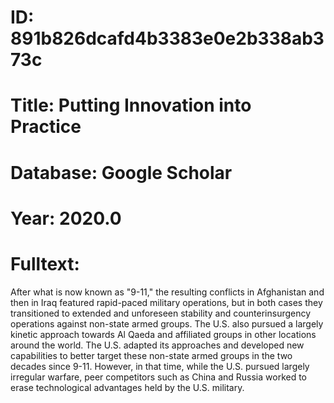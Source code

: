 # ID: 891b826dcafd4b3383e0e2b338ab373c
# Title: Putting Innovation into Practice
# Database: Google Scholar
# Year: 2020.0
# Fulltext:
After what is now known as "9-11," the resulting conflicts in Afghanistan and then in Iraq featured rapid-paced military operations, but in both cases they transitioned to extended and unforeseen stability and counterinsurgency operations against non-state armed groups.
The U.S. also pursued a largely kinetic approach towards Al Qaeda and affiliated groups in other locations around the world.
The U.S. adapted its approaches and developed new capabilities to better target these non-state armed groups in the two decades since 9-11.
However, in that time, while the U.S. pursued largely irregular warfare, peer competitors such as China and Russia worked to erase technological advantages held by the U.S. military.